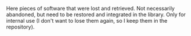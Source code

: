 Here pieces of software that were lost and retrieved. Not necessarily abandoned, but need to be restored and integrated in the library. Only for internal use (I don't want to lose them again, so I keep them in the repository).